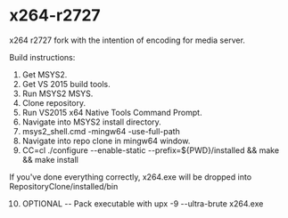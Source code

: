 # x264-r2727
x264 r2727 fork with the intention of encoding for media server.

Build instructions:

1) Get MSYS2.
2) Get VS 2015 build tools.
3) Run MSYS2 MSYS.
4) Clone repository.
5) Run VS2015 x64 Native Tools Command Prompt.
6) Navigate into MSYS2 install directory.
7) msys2_shell.cmd -mingw64 -use-full-path
8) Navigate into repo clone in mingw64 window.
9) CC=cl ./configure --enable-static --prefix=${PWD}/installed && make && make install

If you've done everything correctly, x264.exe will be dropped into RepositoryClone/installed/bin

10) OPTIONAL -- Pack executable with upx -9 --ultra-brute x264.exe
